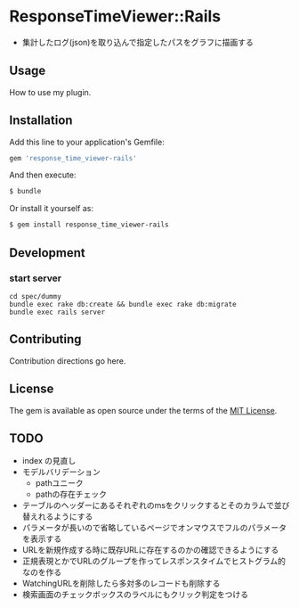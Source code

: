 # ResponseTimeViewer::Rails
* 集計したログ(json)を取り込んで指定したパスをグラフに描画する

## Usage
How to use my plugin.

## Installation
Add this line to your application's Gemfile:

```ruby
gem 'response_time_viewer-rails'
```

And then execute:
```bash
$ bundle
```

Or install it yourself as:
```bash
$ gem install response_time_viewer-rails
```

## Development
### start server
```
cd spec/dummy
bundle exec rake db:create && bundle exec rake db:migrate
bundle exec rails server
```

## Contributing
Contribution directions go here.

## License
The gem is available as open source under the terms of the [MIT License](http://opensource.org/licenses/MIT).

## TODO
* index の見直し
* モデルバリデーション
  * pathユニーク
  * pathの存在チェック
* テーブルのヘッダーにあるそれぞれのmsをクリックするとそのカラムで並び替えれるようにする
* パラメータが長いので省略しているページでオンマウスでフルのパラメータを表示する
* URLを新規作成する時に既存URLに存在するのかの確認できるようにする
* 正規表現とかでURLのグループを作ってレスポンスタイムでヒストグラム的なのを作る
* WatchingURLを削除したら多対多のレコードも削除する
* 検索画面のチェックボックスのラベルにもクリック判定をつける

